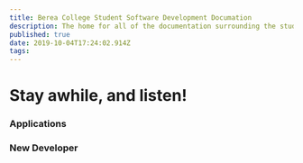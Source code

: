 ```yaml
---
title: Berea College Student Software Development Documation
description: The home for all of the documentation surrounding the student software development team at Berea College
published: true
date: 2019-10-04T17:24:02.914Z
tags: 
---
```


# Stay awhile, and listen!


### Applications

### New Developer